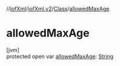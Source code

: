 //[iofXml](../../../index.md)/[iofXml.v2](../index.md)/[Class](index.md)/[allowedMaxAge](allowed-max-age.md)

# allowedMaxAge

[jvm]\
protected open var [allowedMaxAge](allowed-max-age.md): [String](https://docs.oracle.com/javase/8/docs/api/java/lang/String.html)
